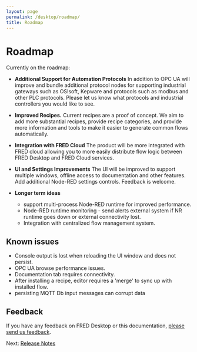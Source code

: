 ```yaml
---
layout: page
permalink: /desktop/roadmap/
title: Roadmap
---
```

# Roadmap

Currently on the roadmap:

* **Additional Support for Automation Protocols** In addition to OPC UA will improve and bundle additional protocol nodes for supporting industrial gateways such as OSIsoft, Kepware and protocols such as modbus and other PLC protocols.  Please let us know what protocols and industrial controllers you would like to see.

* **Improved Recipes.** Current recipes are a proof of concept.  We aim to add more substantial recipes, provide recipe categories, and provide more information and tools to make it easier to generate common flows automatically.

* **Integration with FRED Cloud** The product will be more integrated with FRED cloud allowing you to more easily distribute flow logic between FRED Desktop and FRED Cloud services.

* **UI and Settings Improvements**  The UI will be improved to support multiple windows, offline access to documentation and other features.  Add additional Node-RED settings controls.  Feedback is welcome.

* **Longer term ideas**
  * support multi-process Node-RED runtime for improved performance.
  * Node-RED runtime monitoring - send alerts external system if NR runtime goes down or external connectivity lost.
  * Integration with centralized flow management system.

## Known issues

* Console output is lost when reloading the UI window and does not persist.
* OPC UA browse performance issues.
* Documentation tab requires connectivity.
* After installing a recipe, editor requires a 'merge' to sync up with installed flow.
* persisting MQTT Db input messages can corrupt data

## Feedback

If you have any feedback on FRED Desktop or this documentation, [please send us feedback](mailto:info@sensetecnic.com).

Next: [Release Notes](/desktop/release)